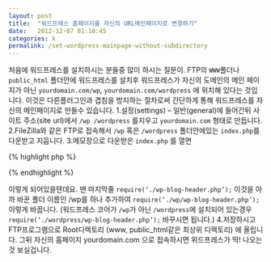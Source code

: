 ```yaml
---
layout: post
title:  "워드프레스 홈페이지를 자신의 URL메인페이지로 변경하기"
date:   2012-12-07 01:10:45
categories: k
permalink: /set-wordpress-mainpage-without-subdirectory
---
```


처음에 워드프레스를 설치하시는 분들중 많이 하시는 질문이.
FTP의 ``WWW``폴더나 ``public_html`` 폴더안에 워드프레스를 설치후 워드프레스가 자신의 도메인의 메인 페이지가 아닌
``yourdomain.com/wp``, ``yourdomain.com/wordpress`` 에 위치해 있다는 것입니다.
이것은 다른플러그인과 겹침을 방지하는 절차로써 간단하게 통해 워드프레스를 자신의 메인페이지로 만들수 있습니다.
1.설정(settings) – 일반(general)에 들어간뒤 사이트 주소(site url)에서 ``/wp /wordpress`` 를지우고 ``yourdomain.com`` 형태로 만듭니다.
2.FileZilla와 같은 FTP로 접속해서 ``/wp`` 혹은 ``/wordpress`` 폴더안에있는 ``index.php``를 다운받고 지웁니다.
3.메모장으로 다운받은 ``index.php`` 를 열면

{% highlight php %}
<?php
/**
* Front to the WordPress application. This file doesn’t do anything, but loads
* wp-blog-header.php which does and tells WordPress to load the theme.
*
* @package WordPress
*/
/**
* Tells WordPress to load the WordPress theme and output it.
*
* @var bool
*/
define(‘WP_USE_THEMES’, true);
/** Loads the WordPress Environment and Template */
require(‘./wp-blog-header.php’);

//..?>
{% endhighlight %}

이렇게 되어있을텐데요.
맨 마지막줄
``require(‘./wp-blog-header.php’);``
이것을 아까 바꾼 폴더 이름인 /wp를 하나 추가하여
``require(‘./wp/wp-blog-header.php’);``
이렇게 바꿉니다.
(워드프레스 코어가 ``/wp``가 아닌 ``/wordpress``에 설치되어 있는경우  ``require(‘./wordpress/wp-blog-header.php’);`` 바꾸시면 됩니다.)
4.저장하시고 FTP프로그램으로 Root디렉토리 (www, public_html같은 최상위 디렉토리)
에 올립니다.
그뒤 자신의 홈페이지 yourdomain.com 으로 접속하시면 위드프레스가 딱! 나오는것 보실겁니다.
